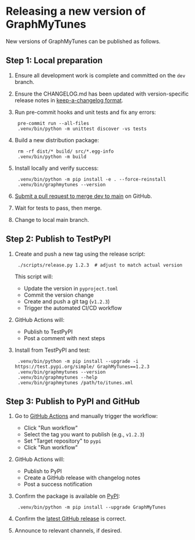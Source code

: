 # Releasing a new version of GraphMyTunes

New versions of GraphMyTunes can be published as follows.

## Step 1: Local preparation

1. Ensure all development work is complete and committed on the `dev` branch.

1. Ensure the CHANGELOG.md has been updated with version-specific release notes in [keep-a-changelog format](https://keepachangelog.com/).

1. Run pre-commit hooks and unit tests and fix any errors:

        pre-commit run --all-files
        .venv/bin/python -m unittest discover -vs tests

1. Build a new distribution package:

        rm -rf dist/* build/ src/*.egg-info
        .venv/bin/python -m build

1. Install locally and verify success:

        .venv/bin/python -m pip install -e . --force-reinstall
        .venv/bin/graphmytunes --version

1. [Submit a pull request to merge dev to main](https://github.com/homebysix/GraphMyTunes/compare/dev?expand=1) on GitHub.

1. Wait for tests to pass, then merge.

1. Change to local main branch.

## Step 2: Publish to TestPyPI

1. Create and push a new tag using the release script:

        ./scripts/release.py 1.2.3  # adjust to match actual version

   This script will:
   - Update the version in `pyproject.toml`
   - Commit the version change
   - Create and push a git tag (`v1.2.3`)
   - Trigger the automated CI/CD workflow

1. GitHub Actions will:
    - Publish to TestPyPI
    - Post a comment with next steps

1. Install from TestPyPI and test:

        .venv/bin/python -m pip install --upgrade -i https://test.pypi.org/simple/ GraphMyTunes==1.2.3
        .venv/bin/graphmytunes --version
        .venv/bin/graphmytunes --help
        .venv/bin/graphmytunes /path/to/itunes.xml

## Step 3: Publish to PyPI and GitHub

1. Go to [GitHub Actions](https://github.com/homebysix/GraphMyTunes/actions/workflows/publish.yml) and manually trigger the workflow:
   - Click "Run workflow"
   - Select the tag you want to publish (e.g., `v1.2.3`)
   - Set "Target repository" to `pypi`
   - Click "Run workflow"

1. GitHub Actions will:
   - Publish to PyPI
   - Create a GitHub release with changelog notes
   - Post a success notification

1. Confirm the package is available on [PyPI](https://pypi.org/project/GraphMyTunes/):

        .venv/bin/python -m pip install --upgrade GraphMyTunes

1. Confirm the [latest GitHub release](https://github.com/homebysix/GraphMyTunes/releases/latest) is correct.

1. Announce to relevant channels, if desired.
